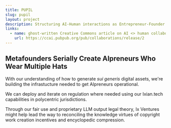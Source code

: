 ```yaml
---
title: PUPIL
slug: pupil
layout: project
description: Structuring AI-Human interactions as Entrepreneur-Founder interactions.
links:
  - name: ghost-written Creative Commons article on AI <> human collaboration
    url: https://ccai.pubpub.org/pub/collaborations/release/2
---
```


## Metafounders Serially Create AIpreneurs Who Wear Multiple Hats

With our understanding of how to generate *sui generis* digital assets, we're building the infrastucture needed to get AIpreneurs operational.

We can deploy and iterate on regulation where needed using our Ixian.tech capabilities in polycentric jurisdictions.

Through our fair use and proprietary LLM output legal theory, Ix Ventures might help lead the way to reconciling the knowledge virtues of copyright work creation incentives and encyclopedic compression.
